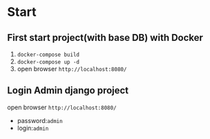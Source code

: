 # Start
## First start project(with base DB) with Docker
1. `docker-compose build`
2. `docker-compose up -d`
3. open browser `http://localhost:8080/`

## Login Admin django project
open browser `http://localhost:8080/`
* password:`admin`
* login:`admin`
